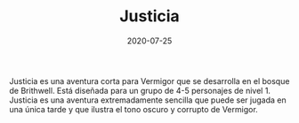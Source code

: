 ﻿---
title: Justicia
summary: El tranquilo devenir de los pjs los hace pasar por Thaon, donde se veran envueltos en una trama de asesinato y venganza.
authors:
  - José Manuel Palacios Rodrigo
date: 2020-07-25
type: post
categories:
- Vermigor
tags:
- misterio
- investigacion
minlevels: "1"
maxlevels: "2"
prices: Gratis
session: "1"
mincharacters: "4"
maxcharacters: "5"
eval: oficial
cover: "justicia.jpg"
download: "justicia.pdf"
moreinfo: "https://holocubierta.com/225-dia-del-rol-gratis-2020"
license: "OGL"
draft: false

---

Justicia es una aventura corta para Vermigor que se desarrolla en el bosque de Brithwell.
Está diseñada para un grupo de 4-5 personajes de nivel 1.
Justicia es una aventura extremadamente sencilla que puede ser jugada en una única tarde y que ilustra el tono oscuro y corrupto de Vermigor.
